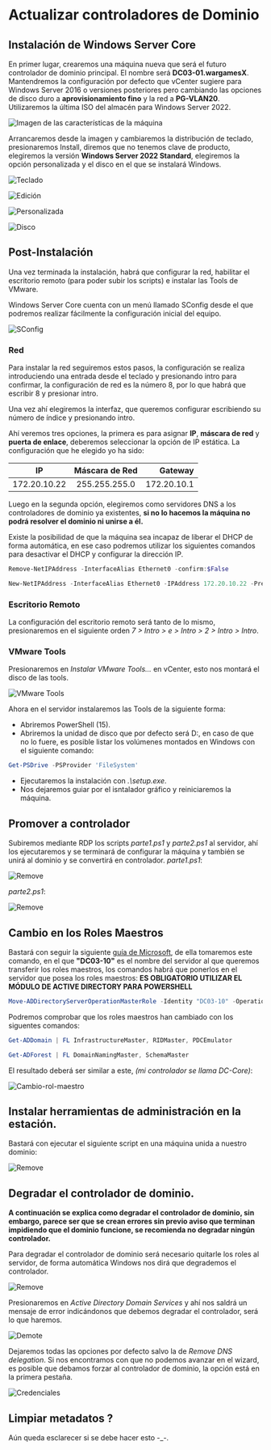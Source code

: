 # Actualizar controladores de Dominio

## Instalación de Windows Server Core

En primer lugar, crearemos una máquina nueva que será el futuro controlador de dominio principal. El nombre será **DC03-01.wargamesX**. Mantendremos la configuración por defecto que vCenter sugiere para Windows Server 2016 o versiones posteriores pero cambiando las opciones de disco duro a **aprovisionamiento fino** y la red a **PG-VLAN20**. Utilizaremos la última ISO del almacén para Windows Server 2022.

![Imagen de las características de la máquina](../doc/Server-Core/creacion-maquina.jpg)

Arrancaremos desde la imagen y cambiaremos la distribución de teclado, presionaremos Install, diremos que no tenemos clave de producto, elegiremos la versión **Windows Server 2022 Standard**, elegiremos la opción personalizada y el disco en el que se instalará Windows.

![Teclado](../doc/Server-Core/teclado.jpg)

![Edición](../doc/Server-Core/edicion.jpg)

![Personalizada](../doc/Server-Core/personalizada.png)

![Disco](../doc/Server-Core/disco.jpg)


## Post-Instalación

Una vez terminada la instalación, habrá que configurar la red, habilitar el escritorio remoto (para poder subir los scripts) e instalar las Tools de VMware.

Windows Server Core cuenta con un menú llamado SConfig desde el que podremos realizar fácilmente la configuración inicial del equipo.

![SConfig](../doc/Server-Core/sconfig.jpg)

### Red

Para instalar la red seguiremos estos pasos, la configuración se realiza introduciendo una entrada desde el teclado y presionando intro para confirmar, la configuración de red es la número 8, por lo que habrá que escribir 8 y presionar intro.

Una vez ahí elegiremos la interfaz, que queremos configurar escribiendo su número de índice y presionando intro.

Ahí veremos tres opciones, la primera es para asignar **IP**, **máscara de red** y **puerta de enlace**, deberemos seleccionar la opción de IP estática. La configuración que he elegido yo ha sido:

| **IP**        | **Máscara de Red**           | **Gateway**  |
| ------------- |:-------------:| -----:|
| 172.20.10.22      | 255.255.255.0 | 172.20.10.1 |

Luego en la segunda opción, elegiremos como servidores DNS a los controladores de dominio ya existentes, **si no lo hacemos la máquina no podrá resolver el dominio ni unirse a él.**

Existe la posibilidad de que la máquina sea incapaz de liberar el DHCP de forma automática, en ese caso podremos utilizar los siguientes comandos para desactivar el DHCP y configurar la dirección IP.

```PowerShell
Remove-NetIPAddress -InterfaceAlias Ethernet0 -confirm:$False
```
```PowerShell
New-NetIPAddress -InterfaceAlias Ethernet0 -IPAddress 172.20.10.22 -PrefixLength 24 -DefaultGateway 172.20.10.1
```


### Escritorio Remoto

La configuración del escritorio remoto será tanto de lo mismo, presionaremos en el siguiente orden *7 > Intro > e > Intro > 2 > Intro > Intro*.


### VMware Tools

Presionaremos en *Instalar VMware Tools…* en vCenter, esto nos montará el disco de las tools.

![VMware Tools](../doc/Server-Core/tools.jpg)


Ahora en el servidor instalaremos las Tools de la siguiente forma:

* Abriremos PowerShell (15).
* Abriremos la unidad de disco que por defecto será D:, en caso de que no lo fuere, es posible listar los volúmenes montados en Windows con el siguiente comando:
```PowerShell
Get-PSDrive -PSProvider 'FileSystem'
```
* Ejecutaremos la instalación con *.\setup.exe*.
* Nos dejaremos guiar por el isntalador gráfico y reiniciaremos la máquina.


## Promover a controlador

Subiremos mediante RDP los scripts *parte1.ps1* y *parte2.ps1* al servidor, ahí los ejecutaremos y se terminará de configurar la máquina y también se unirá al dominio y se convertirá en controlador.
*parte1.ps1*:

![Remove](./parte1.ps1)

*parte2.ps1*:

![Remove](./parte2.ps1)

## Cambio en los Roles Maestros

Bastará con seguir la siguiente [guía de Microsoft](https://learn.microsoft.com/en-us/windows-server/identity/ad-ds/deploy/upgrade-domain-controllers#:~:text=Add%20a%20new%20domain%20controller%20with%20a%20newer%20version%20of%20Windows%20Server), de ella tomaremos este comando, en el que **"DC03-10"** es el nombre del servidor al que queremos transferir los roles maestros, los comandos habrá que ponerlos en el servidor que posea los roles maestros:
**ES OBLIGATORIO UTILIZAR EL MÓDULO DE ACTIVE DIRECTORY PARA POWERSHELL**
```PowerShell
Move-ADDirectoryServerOperationMasterRole -Identity "DC03-10" -OperationMasterRole 0,1,2,3,4
```

Podremos comprobar que los roles maestros han cambiado con los siguentes comandos:
```PowerShell
Get-ADDomain | FL InfrastructureMaster, RIDMaster, PDCEmulator
```
```PowerShell
Get-ADForest | FL DomainNamingMaster, SchemaMaster
```

El resultado deberá ser similar a este, *(mi controlador se llama DC-Core)*:

![Cambio-rol-maestro](../doc/Server-Core/roles-cambiados.jpg)


## Instalar herramientas de administración en la estación.

Bastará con ejecutar el siguiente script en una máquina unida a nuestro dominio:

![Remove](./estacion.ps1)

## Degradar el controlador de dominio.

**A continuación se explica como degradar el controlador de dominio, sin embargo, parece ser que se crean errores sin previo aviso que terminan impidiendo que el dominio funcione, se recomienda no degradar ningún controlador.**

Para degradar el controlador de dominio será necesario quitarle los roles al servidor, de forma automática Windows nos dirá que degrademos el controlador.

![Remove](../doc/Server-Core/remove.jpg)

Presionaremos en *Active Directory Domain Services* y ahí nos saldrá un mensaje de error indicándonos que debemos degradar el controlador, será lo que haremos.

![Demote](../doc/Server-Core/demote.jpg)

Dejaremos todas las opciones por defecto salvo la de *Remove DNS delegation*. Si nos encontramos con que no podemos avanzar en el wizard, es posible que debamos forzar al controlador de dominio, la opción está en la primera pestaña.

![Credenciales](../doc/Server-Core/credenciales.jpg)

## Limpiar metadatos ?

Aún queda esclarecer si se debe hacer esto -_-.